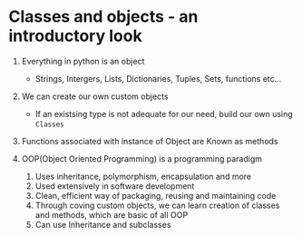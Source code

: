 # Classes and objects - an introductory look

1. Everything in python is an object
   - Strings, Intergers, Lists, Dictionaries, Tuples, Sets, functions etc...

2. We can create our own custom objects
   - If an existsing type is not adequate for our need, build our own using `Classes`

3. Functions associated with instance of Object are Known as methods

4. OOP(Object Oriented Programming) is a programming paradigm
   
   1) Uses inheritance, polymorphism, encapsulation and more
   2) Used extensively in software development
   3) Clean, efficient way of packaging, reusing and maintaining code
   4) Through coving custom objects, we can learn creation of classes and methods, which are basic of all OOP
   5) Can use Inheritance and subclasses
